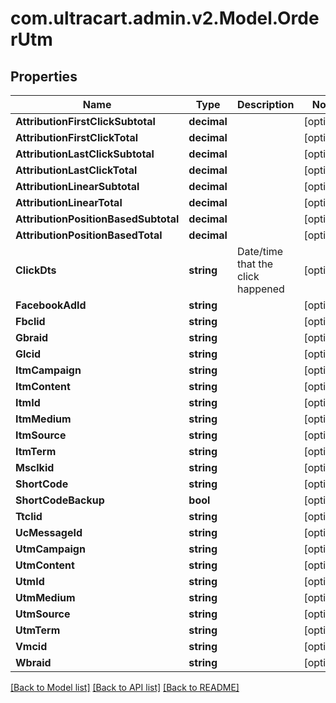 
# com.ultracart.admin.v2.Model.OrderUtm

## Properties

Name | Type | Description | Notes
------------ | ------------- | ------------- | -------------
**AttributionFirstClickSubtotal** | **decimal** |  | [optional] 
**AttributionFirstClickTotal** | **decimal** |  | [optional] 
**AttributionLastClickSubtotal** | **decimal** |  | [optional] 
**AttributionLastClickTotal** | **decimal** |  | [optional] 
**AttributionLinearSubtotal** | **decimal** |  | [optional] 
**AttributionLinearTotal** | **decimal** |  | [optional] 
**AttributionPositionBasedSubtotal** | **decimal** |  | [optional] 
**AttributionPositionBasedTotal** | **decimal** |  | [optional] 
**ClickDts** | **string** | Date/time that the click happened | [optional] 
**FacebookAdId** | **string** |  | [optional] 
**Fbclid** | **string** |  | [optional] 
**Gbraid** | **string** |  | [optional] 
**Glcid** | **string** |  | [optional] 
**ItmCampaign** | **string** |  | [optional] 
**ItmContent** | **string** |  | [optional] 
**ItmId** | **string** |  | [optional] 
**ItmMedium** | **string** |  | [optional] 
**ItmSource** | **string** |  | [optional] 
**ItmTerm** | **string** |  | [optional] 
**Msclkid** | **string** |  | [optional] 
**ShortCode** | **string** |  | [optional] 
**ShortCodeBackup** | **bool** |  | [optional] 
**Ttclid** | **string** |  | [optional] 
**UcMessageId** | **string** |  | [optional] 
**UtmCampaign** | **string** |  | [optional] 
**UtmContent** | **string** |  | [optional] 
**UtmId** | **string** |  | [optional] 
**UtmMedium** | **string** |  | [optional] 
**UtmSource** | **string** |  | [optional] 
**UtmTerm** | **string** |  | [optional] 
**Vmcid** | **string** |  | [optional] 
**Wbraid** | **string** |  | [optional] 

[[Back to Model list]](../README.md#documentation-for-models)
[[Back to API list]](../README.md#documentation-for-api-endpoints)
[[Back to README]](../README.md)

